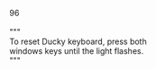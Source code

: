 96<br>
<br>
 """<br>
 To reset Ducky keyboard, press both<br>
 windows keys until the light flashes.<br>
 """